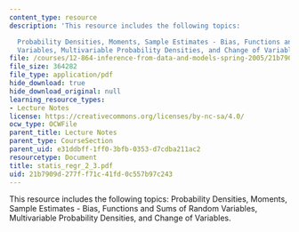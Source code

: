 ```yaml
---
content_type: resource
description: 'This resource includes the following topics:

  Probability Densities, Moments, Sample Estimates - Bias, Functions and Sums of Random
  Variables, Multivariable Probability Densities, and Change of Variables.'
file: /courses/12-864-inference-from-data-and-models-spring-2005/21b7909d277ff71c41fd0c557b97c243_statis_regr_2_3.pdf
file_size: 364282
file_type: application/pdf
hide_download: true
hide_download_original: null
learning_resource_types:
- Lecture Notes
license: https://creativecommons.org/licenses/by-nc-sa/4.0/
ocw_type: OCWFile
parent_title: Lecture Notes
parent_type: CourseSection
parent_uid: e31ddbff-1ff0-3bfb-0353-d7cdba211ac2
resourcetype: Document
title: statis_regr_2_3.pdf
uid: 21b7909d-277f-f71c-41fd-0c557b97c243
---
```

This resource includes the following topics:
Probability Densities, Moments, Sample Estimates - Bias, Functions and Sums of Random Variables, Multivariable Probability Densities, and Change of Variables.